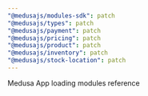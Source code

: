 ```yaml
---
"@medusajs/modules-sdk": patch
"@medusajs/types": patch
"@medusajs/payment": patch
"@medusajs/pricing": patch
"@medusajs/product": patch
"@medusajs/inventory": patch
"@medusajs/stock-location": patch
---
```


Medusa App loading modules reference
